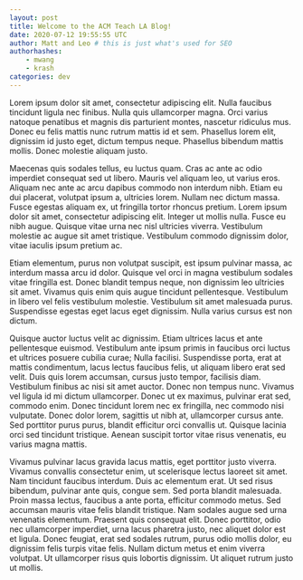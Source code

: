 ```yaml
---
layout: post 
title: Welcome to the ACM Teach LA Blog!
date: 2020-07-12 19:55:55 UTC
author: Matt and Leo # this is just what's used for SEO
authorhashes:
    - mwang
    - krash
categories: dev
---
```


Lorem ipsum dolor sit amet, consectetur adipiscing elit. Nulla faucibus tincidunt ligula nec finibus. Nulla quis ullamcorper magna. Orci varius natoque penatibus et magnis dis parturient montes, nascetur ridiculus mus. Donec eu felis mattis nunc rutrum mattis id et sem. Phasellus lorem elit, dignissim id justo eget, dictum tempus neque. Phasellus bibendum mattis mollis. Donec molestie aliquam justo.

Maecenas quis sodales tellus, eu luctus quam. Cras ac ante ac odio imperdiet consequat sed ut libero. Mauris vel aliquam leo, ut varius eros. Aliquam nec ante ac arcu dapibus commodo non interdum nibh. Etiam eu dui placerat, volutpat ipsum a, ultricies lorem. Nullam nec dictum massa. Fusce egestas aliquam ex, ut fringilla tortor rhoncus pretium. Lorem ipsum dolor sit amet, consectetur adipiscing elit. Integer ut mollis nulla. Fusce eu nibh augue. Quisque vitae urna nec nisl ultricies viverra. Vestibulum molestie ac augue sit amet tristique. Vestibulum commodo dignissim dolor, vitae iaculis ipsum pretium ac.

Etiam elementum, purus non volutpat suscipit, est ipsum pulvinar massa, ac interdum massa arcu id dolor. Quisque vel orci in magna vestibulum sodales vitae fringilla est. Donec blandit tempus neque, non dignissim leo ultricies sit amet. Vivamus quis enim quis augue tincidunt pellentesque. Vestibulum in libero vel felis vestibulum molestie. Vestibulum sit amet malesuada purus. Suspendisse egestas eget lacus eget dignissim. Nulla varius cursus est non dictum.

Quisque auctor luctus velit ac dignissim. Etiam ultrices lacus et ante pellentesque euismod. Vestibulum ante ipsum primis in faucibus orci luctus et ultrices posuere cubilia curae; Nulla facilisi. Suspendisse porta, erat at mattis condimentum, lacus lectus faucibus felis, ut aliquam libero erat sed velit. Duis quis lorem accumsan, cursus justo tempor, facilisis diam. Vestibulum finibus ac nisi sit amet auctor. Donec non tempus nunc. Vivamus vel ligula id mi dictum ullamcorper. Donec ut ex maximus, pulvinar erat sed, commodo enim. Donec tincidunt lorem nec ex fringilla, nec commodo nisi vulputate. Donec dolor lorem, sagittis ut nibh at, ullamcorper cursus ante. Sed porttitor purus purus, blandit efficitur orci convallis ut. Quisque lacinia orci sed tincidunt tristique. Aenean suscipit tortor vitae risus venenatis, eu varius magna mattis.

Vivamus pulvinar lacus gravida lacus mattis, eget porttitor justo viverra. Vivamus convallis consectetur enim, ut scelerisque lectus laoreet sit amet. Nam tincidunt faucibus interdum. Duis ac elementum erat. Ut sed risus bibendum, pulvinar ante quis, congue sem. Sed porta blandit malesuada. Proin massa lectus, faucibus a ante porta, efficitur commodo metus. Sed accumsan mauris vitae felis blandit tristique. Nam sodales augue sed urna venenatis elementum. Praesent quis consequat elit. Donec porttitor, odio nec ullamcorper imperdiet, urna lacus pharetra justo, nec aliquet dolor est et ligula. Donec feugiat, erat sed sodales rutrum, purus odio mollis dolor, eu dignissim felis turpis vitae felis. Nullam dictum metus et enim viverra volutpat. Ut ullamcorper risus quis lobortis dignissim. Ut aliquet rutrum justo ut mollis.